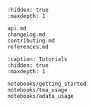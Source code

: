```{include} ../README.md

```

```{toctree}
:hidden: true
:maxdepth: 1

api.md
changelog.md
contributing.md
references.md
```

```{toctree}
:caption: Tutorials
:hidden: true
:maxdepth: 1

notebooks/getting_started
notebooks/tma_usage
notebooks/adata_usage
```
